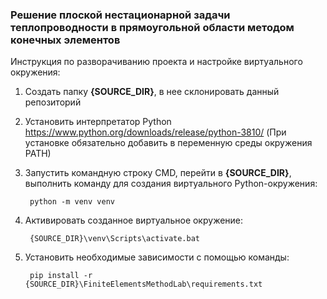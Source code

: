 
### Решение плоской нестационарной задачи теплопроводности в прямоугольной области методом конечных элементов

Инструкция по разворачиванию проекта и настройке виртуального окружения:

1. Создать папку **{SOURCE_DIR}**, в нее склонировать данный репозиторий
2. Установить интерпретатор Python https://www.python.org/downloads/release/python-3810/ (При установке обязательно добавить в переменную среды окружения PATH)
3. Запустить командную строку CMD, перейти в **{SOURCE_DIR}**, выполнить команду для создания виртуального Python-окружения:  
   
        python -m venv venv
   
4. Активировать созданное виртуальное окружение:  
        
        {SOURCE_DIR}\venv\Scripts\activate.bat

5. Установить необходимые зависимости с помощью команды:  

        pip install -r {SOURCE_DIR}\FiniteElementsMethodLab\requirements.txt
